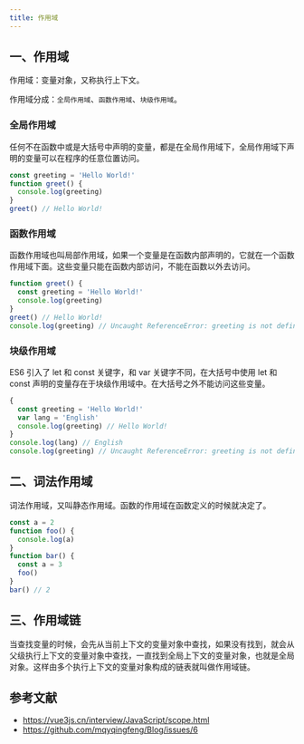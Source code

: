 ```yaml
---
title: 作用域
---
```


## 一、作用域

作用域：变量对象，又称执行上下文。

作用域分成：`全局作用域`、`函数作用域`、`块级作用域`。

### 全局作用域

任何不在函数中或是大括号中声明的变量，都是在全局作用域下，全局作用域下声明的变量可以在程序的任意位置访问。

``` js
const greeting = 'Hello World!'
function greet() {
  console.log(greeting)
}
greet() // Hello World!
```

### 函数作用域

函数作用域也叫局部作用域，如果一个变量是在函数内部声明的，它就在一个函数作用域下面。这些变量只能在函数内部访问，不能在函数以外去访问。

``` js
function greet() {
  const greeting = 'Hello World!'
  console.log(greeting)
}
greet() // Hello World!
console.log(greeting) // Uncaught ReferenceError: greeting is not defined
```

### 块级作用域

ES6 引入了 let 和 const 关键字，和 var 关键字不同，在大括号中使用 let 和 const 声明的变量存在于块级作用域中。在大括号之外不能访问这些变量。

``` js
{
  const greeting = 'Hello World!'
  var lang = 'English'
  console.log(greeting) // Hello World!
}
console.log(lang) // English
console.log(greeting) // Uncaught ReferenceError: greeting is not defined
```

## 二、词法作用域

词法作用域，又叫静态作用域。函数的作用域在函数定义的时候就决定了。

``` js
const a = 2
function foo() {
  console.log(a)
}
function bar() {
  const a = 3
  foo()
}
bar() // 2
```

## 三、作用域链

当查找变量的时候，会先从当前上下文的变量对象中查找，如果没有找到，就会从父级执行上下文的变量对象中查找，一直找到全局上下文的变量对象，也就是全局对象。这样由多个执行上下文的变量对象构成的链表就叫做作用域链。

## 参考文献

- https://vue3js.cn/interview/JavaScript/scope.html
- https://github.com/mqyqingfeng/Blog/issues/6
